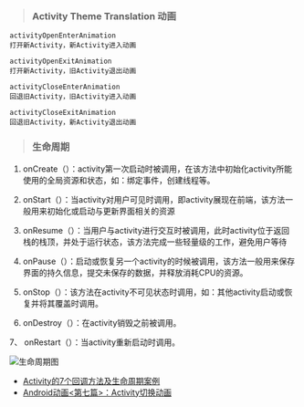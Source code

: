 > ### Activity Theme Translation 动画


```
activityOpenEnterAnimation
打开新Activity，新Activity进入动画

activityOpenExitAnimation
打开新Activity，旧Activity退出动画

activityCloseEnterAnimation
回退旧Activity，旧Activity进入动画

activityCloseExitAnimation
回退旧Activity，新Activity退出动画
```

> ### 生命周期 

1. onCreate（）：activity第一次启动时被调用，在该方法中初始化activity所能使用的全局资源和状态，如：绑定事件，创建线程等。

2. onStart（）：当activity对用户可见时调用，即activity展现在前端，该方法一般用来初始化或启动与更新界面相关的资源

3.  onResume（）：当用户与activity进行交互时被调用，此时activity位于返回栈的栈顶，并处于运行状态，该方法完成一些轻量级的工作，避免用户等待

4.  onPause（）：启动或恢复另一个activity的时候被调用，该方法一般用来保存界面的持久信息，提交未保存的数据，并释放消耗CPU的资源。

5.  onStop（）：该方法在activity不可见状态时调用，如：其他activity启动或恢复并将其覆盖时调用。

6.  onDestroy（）：在activity销毁之前被调用。

7、 onRestart（）：当activity重新启动时调用。

![生命周期图](https://img-blog.csdn.net/20180427171413687)


* [Activity的7个回调方法及生命周期案例](https://blog.csdn.net/weixin_42067967/article/details/80110745)
* [Android动画<第七篇>：Activity切换动画](events.jianshu.io/p/7a3c245a8883)